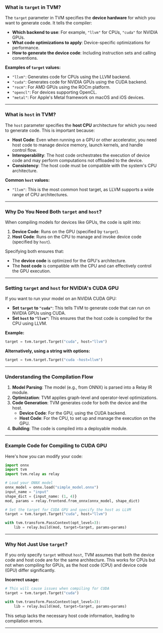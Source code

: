### **What is `target` in TVM?**

The `target` parameter in TVM specifies the **device hardware** for which you want to generate code. It tells the compiler:

- **Which backend to use**: For example, `"llvm"` for CPUs, `"cuda"` for NVIDIA GPUs.
- **What code optimizations to apply**: Device-specific optimizations for performance.
- **How to generate the device code**: Including instruction sets and calling conventions.

**Examples of `target` values:**

- `"llvm"`: Generates code for CPUs using the LLVM backend.
- `"cuda"`: Generates code for NVIDIA GPUs using the CUDA backend.
- `"rocm"`: For AMD GPUs using the ROCm platform.
- `"opencl"`: For devices supporting OpenCL.
- `"metal"`: For Apple's Metal framework on macOS and iOS devices.

---

### **What is `host` in TVM?**

The `host` parameter specifies the **host CPU** architecture for which you need to generate code. This is important because:

- **Host Code**: Even when running on a GPU or other accelerator, you need host code to manage device memory, launch kernels, and handle control flow.
- **Interoperability**: The host code orchestrates the execution of device code and may perform computations not offloaded to the device.
- **Consistency**: The host code must be compatible with the system's CPU architecture.

**Common `host` values:**

- `"llvm"`: This is the most common host target, as LLVM supports a wide range of CPU architectures.

---

### **Why Do You Need Both `target` and `host`?**

When compiling models for devices like GPUs, the code is split into:

1. **Device Code**: Runs on the GPU (specified by `target`).
2. **Host Code**: Runs on the CPU to manage and invoke device code (specified by `host`).

Specifying both ensures that:

- The **device code** is optimized for the GPU's architecture.
- The **host code** is compatible with the CPU and can effectively control the GPU execution.

---

### **Setting `target` and `host` for NVIDIA's CUDA GPU**

If you want to run your model on an NVIDIA CUDA GPU:

- **Set `target` to `"cuda"`**: This tells TVM to generate code that can run on NVIDIA GPUs using CUDA.
- **Set `host` to `"llvm"`**: This ensures that the host code is compiled for the CPU using LLVM.

**Example:**

```python
target = tvm.target.Target("cuda", host="llvm")
```

**Alternatively, using a string with options:**

```python
target = tvm.target.Target("cuda -host=llvm")
```

---

### **Understanding the Compilation Flow**

1. **Model Parsing**: The model (e.g., from ONNX) is parsed into a Relay IR module.
2. **Optimization**: TVM applies graph-level and operator-level optimizations.
3. **Code Generation**: TVM generates code for both the device and the host.
   - **Device Code**: For the GPU, using the CUDA backend.
   - **Host Code**: For the CPU, to set up and manage the execution on the GPU.
4. **Building**: The code is compiled into a deployable module.

---

### **Example Code for Compiling to CUDA GPU**

Here's how you can modify your code:

```python
import onnx
import tvm
import tvm.relay as relay

# Load your ONNX model
onnx_model = onnx.load("simple_model.onnx")
input_name = "input"
shape_dict = {input_name: (1, 4)}
mod, params = relay.frontend.from_onnx(onnx_model, shape_dict)

# Set the target for CUDA GPU and specify the host as LLVM
target = tvm.target.Target("cuda", host="llvm")

with tvm.transform.PassContext(opt_level=3):
    lib = relay.build(mod, target=target, params=params)
```
---

### **Why Not Just Use `target`?**

If you only specify `target` without `host`, TVM assumes that both the device code and host code are for the same architecture. This works for CPUs but not when compiling for GPUs, as the host code (CPU) and device code (GPU) differ significantly.

**Incorrect usage:**

```python
# This will cause issues when compiling for CUDA
target = tvm.target.Target("cuda")

with tvm.transform.PassContext(opt_level=3):
    lib = relay.build(mod, target=target, params=params)
```

This setup lacks the necessary host code information, leading to compilation errors.

---